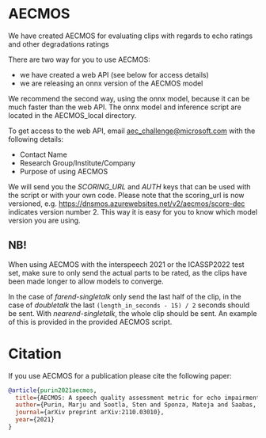 # AECMOS

We have created AECMOS for evaluating clips with regards to echo ratings and other degradations ratings

There are two way for you to use AECMOS:
 - we have created a web API (see below for access details)
 - we are releasing an onnx version of the AECMOS model

 We recommend the second way, using the onnx model, because it can be much faster than the web API. The onnx model and inference script are located in the AECMOS_local directory. 


To get access to the web API, email aec_challenge@microsoft.com with the following details:
 - Contact Name
 - Research Group/Institute/Company
 - Purpose of using AECMOS

We will send you the *SCORING_URL* and *AUTH* keys that can be used with the script or with your own code.
Please note that the scoring_url is now versioned, e.g. https://dnsmos.azurewebsites.net/v2/aecmos/score-dec indicates version number 2. This way it is easy for you to know which model version you are using.

## NB! 
When using AECMOS with the interspeech 2021 or the ICASSP2022 test set, make sure to only send the actual parts to be rated, as the clips have been made longer to allow models to converge.

In the case of _farend-singletalk_ only send the last half of the clip, in the case of _doubletalk_ the last `(length_in_seconds - 15) / 2` seconds should be sent. With _nearend-singletalk_, the whole clip should be sent. An example of this is provided in the provided AECMOS script.

# Citation
If you use AECMOS for a publication please cite the following paper:

```BibTex
@article{purin2021aecmos,
  title={AECMOS: A speech quality assessment metric for echo impairment},
  author={Purin, Marju and Sootla, Sten and Sponza, Mateja and Saabas, Ando and Cutler, Ross},
  journal={arXiv preprint arXiv:2110.03010},
  year={2021}
}
```
